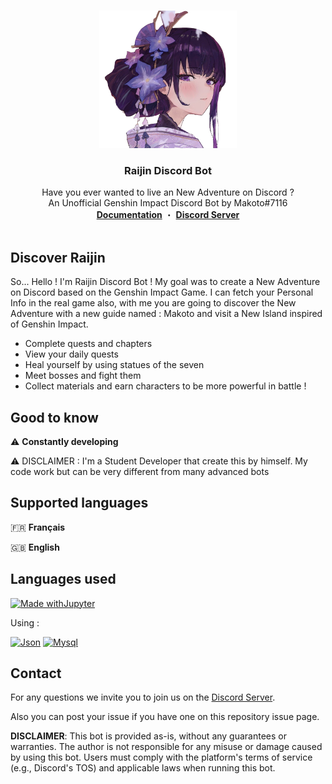 <a name="readme-top"></a>

<br />
<div align="center">
   <img src="res/images/raijin/avatar.png" alt="Logo" width="220" height="220">

  <h3 align="center">Raijin Discord Bot</h3>

  <p align="center">
    Have you ever wanted to live an New Adventure on Discord ?
    <br />
    An Unofficial Genshin Impact Discord Bot by Makoto#7116
    <br />
    <a href="https://docs.codingmakoto.dev/"><strong>Documentation</strong></a> ・ <a href="https://discord.gg/2AePNcphrs"><strong>Discord Server</strong></a>
    <br />
    <br />
  </p>
</div>

## Discover Raijin

So... Hello ! I'm Raijin Discord Bot ! My goal was to create a New Adventure on Discord based on the Genshin Impact Game. I can fetch your Personal Info in the real game also, with me you are going to discover the New Adventure with a new guide named : Makoto and visit a New Island inspired of Genshin Impact.

- Complete quests and chapters
- View your daily quests
- Heal yourself by using statues of the seven
- Meet bosses and fight them
- Collect materials and earn characters to be more powerful in battle !

## Good to know

⚠️ **Constantly developing**

⚠️ DISCLAIMER : I'm a Student Developer that create this by himself. My code work but can be very different from many advanced bots

## Supported languages

🇫🇷 **Français**

🇬🇧 **English**

## Languages used

[![Made withJupyter](https://img.shields.io/badge/Made%20with-Python-yellow?style=for-the-badge&logo=Python)](https://python.org/)

Using :

[![Json][JSON]][JSON-url]
[![Mysql][MySQL]][MySQL-url]

## Contact

For any questions we invite you to join us on the [Discord Server](https://discord.gg/2AePNcphrs).

Also you can post your issue if you have one on this repository issue page.

[JSON]: https://img.shields.io/badge/Json-f7df1e?style=for-the-badge&logo=json&logoColor=383838
[JSON-url]: https://json.org/
[MySQL]: https://img.shields.io/badge/MySQL-005B75?style=for-the-badge&logo=mysql&logoColor=F3A01F
[MySQL-url]: https://www.mysql.com/

**DISCLAIMER**: This bot is provided as-is, without any guarantees or warranties. The author is not responsible for any misuse or damage caused by using this bot. Users must comply with the platform's terms of service (e.g., Discord's TOS) and applicable laws when running this bot.
